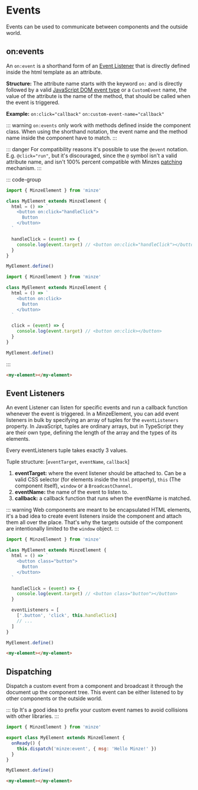 # Events

Events can be used to communicate between components and the outside world.

## on:events

An `on:event` is a shorthand form of an [Event Listener](#event-listeners) that is directly defined inside the html template as an attribute.

**Structure:** The attribute name starts with the keyword `on:` and is directly followed by a valid [JavaScript DOM event type](https://en.wikipedia.org/wiki/DOM_event#HTML_events) or a `CustomEvent` name, the value of the attribute is the name of the method, that should be called when the event is triggered.

**Example:** `on:click="callback"` `on:custom-event-name="callback"`

::: warning
`on:events` only work with methods defined inside the component class. When using the shorthand notation, the event name and the method name inside the component have to match.
:::

::: danger
For compatibility reasons it's possible to use the `@event` notation. E.g. `@click="run"`, but it's discouraged, since the `@` symbol isn't a valid attribute name, and isn't 100% percent compatible with Minzes [patching](/guide/components/templating#patching) mechanism.
:::

::: code-group

```js [Regular]
import { MinzeElement } from 'minze'

class MyElement extends MinzeElement {
  html = () => `
    <button on:click="handleClick">
      Button
    </button>
  `

  handleClick = (event) => {
    console.log(event.target) // <button on:click="handleClick"></button>
  }
}

MyElement.define()
```

```js [Shorthand]
import { MinzeElement } from 'minze'

class MyElement extends MinzeElement {
  html = () => `
    <button on:click>
      Button
    </button>
  `

  click = (event) => {
    console.log(event.target) // <button on:click></button>
  }
}

MyElement.define()
```

:::

```html
<my-element></my-element>
```

## Event Listeners

An event Listener can listen for specific events and run a callback function whenever the event is triggered.
In a MinzeElement, you can add event listeners in bulk by specifying an array of tuples for the `eventListeners` property. In JavaScript, tuples are ordinary arrays, but in TypeScript they are their own type, defining the length of the array and the types of its elements.

Every eventListeners tuple takes exactly 3 values.

Tuple structure: [`eventTarget`, `eventName`, `callback`]

1. **eventTarget:** where the event listener should be attached to. Can be a valid CSS selector (for elements inside the `html` property), `this` (The component itself), `window` or a `BroadcastChannel`.
2. **eventName:** the name of the event to listen to.
3. **callback:** a callback function that runs when the eventName is matched.

::: warning
Web components are meant to be encapsulated HTML elements, it's a bad idea to create event listeners inside the component and attach them all over the place. That's why the targets outside of the component are intentionally limited to the `window` object.
:::

```js
import { MinzeElement } from 'minze'

class MyElement extends MinzeElement {
  html = () => `
    <button class="button">
      Button
    </button>
  `

  handleClick = (event) => {
    console.log(event.target) // <button class="button"></button>
  }

  eventListeners = [
    ['.button', 'click', this.handleClick]
    // ...
  ]
}

MyElement.define()
```

```html
<my-element></my-element>
```

## Dispatching

Dispatch a custom event from a component and broadcast it through the document up the component tree. This event can be either listened to by other components or the outside world.

::: tip
It's a good idea to prefix your custom event names to avoid collisions with other libraries.
:::

```js
import { MinzeElement } from 'minze'

export class MyElement extends MinzeElement {
  onReady() {
    this.dispatch('minze:event', { msg: 'Hello Minze!' })
  }
}

MyElement.define()
```

```html
<my-element></my-element>
```
